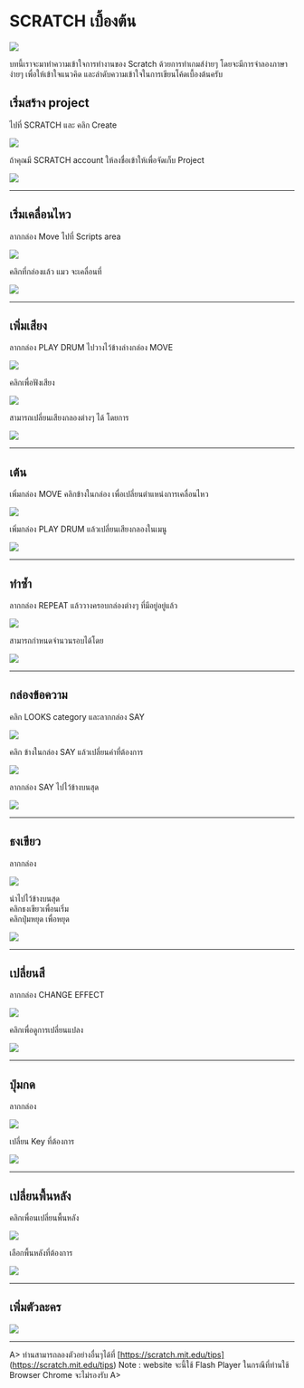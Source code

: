 # SCRATCH เบื้องต้น
![](images/EP09/090301.PNG)

บทนี้เราจะมาทำความเข้าใจการทำงานของ Scratch ด้วยการทำเกมส์ง่ายๆ โดยจะมีการจำลองภาษาง่ายๆ เพื่อให้เข้าใจแนวคิด และลำดับความเข้าใจในการเขียนโค้ดเบื้องต้นครับ

## เริ่มสร้าง project

ไปที่ SCRATCH และ คลิก Create  

![](images/EP09/090302.PNG)  

ถ้าคุณมี SCRATCH account ให้ลงชื่อเข้าให้เพื่อจัดเก็บ Project  

![](images/EP09/090303.PNG)  

* * *

## เริ่มเคลื่อนไหว

ลากกล่อง Move ไปที่ Scripts area  

![](images/EP09/090304.PNG)  

คลิกที่กล่องแล้ว แมว จะเคลื่อนที่  

![](images/EP09/090305.PNG)  

* * *

## เพิ่มเสียง

ลากกล่อง PLAY DRUM ไปวางไว้ข้างล่างกล่อง MOVE  

![](images/EP09/090306.PNG)  

คลิกเพื่อฟังเสียง  

![](images/EP09/090307.PNG)  

สามารถเปลี่ยนเสียงกลองต่างๆ ได้ โดยการ  

![](images/EP09/090308.PNG)  

* * *

## เต้น

เพิ่มกล่อง MOVE คลิกข้างในกล่อง เพื่อเปลี่ยนตำแหน่งการเคลื่อนไหว  

![](images/EP09/090309.PNG)  

เพิ่มกล่อง PLAY DRUM แล้วเปลี่ยนเสียงกลองในเมนู  

![](images/EP09/090310.PNG)

* * *

## ทำซ้ำ

ลากกล่อง REPEAT แล้ววางครอบกล่องต่างๆ ที่มีอยู่อยู่แล้ว  

![](images/EP09/090311.PNG)  

สามารถกำหนดจำนวนรอบได้โดย  

![](images/EP09/090312.PNG)  

* * *

## กล่องข้อความ

คลิก LOOKS category และลากกล่อง SAY  

![](images/EP09/090313.PNG)  

คลิก ข้างในกล่อง SAY แล้วเปลี่ยนคำที่ต้องการ  

![](images/EP09/090314.PNG)  

ลากกล่อง SAY ไปไว้ข้างบนสุด  

![](images/EP09/090315.PNG)

* * *

## ธงเขียว

ลากกล่อง 

![](images/EP09/090316.PNG)  

นำไปไว้ข้างบนสุด  
คลิกธงเขียวเพื่อนเริ่ม  
คลิกปุ่มหยุด เพื่อหยุด  

![](images/EP09/090317.PNG)  

* * *

## เปลี่ยนสี

ลากกล่อง CHANGE EFFECT  

![](images/EP09/090318.PNG)  

คลิกเพื่อดูการเปลี่ยนแปลง

![](images/EP09/090319.PNG)  

* * *

## ปุ่มกด

ลากกล่อง  

![](images/EP09/090320.PNG)  

เปลี่ยน Key ที่ต้องการ  

![](images/EP09/090321.PNG)  

* * *

## เปลี่ยนพื้นหลัง

คลิกเพื่อนเปลี่ยนพื้นหลัง  

![](images/EP09/090322.PNG)  

เลือกพื้นหลังที่ต้องการ  

![](images/EP09/090323.PNG)  

* * *

## เพิ่มตัวละคร

![](images/EP09/090324.PNG)  

* * *
A>
 ท่านสามารถลองตัวอย่างอื่นๆได้ที่
[https://scratch.mit.edu/tips]
(https://scratch.mit.edu/tips)
 Note : website จะนี้ใช้ Flash Player ในกรณีที่ท่านใช้ Browser Chrome จะไม่รองรับ
A>